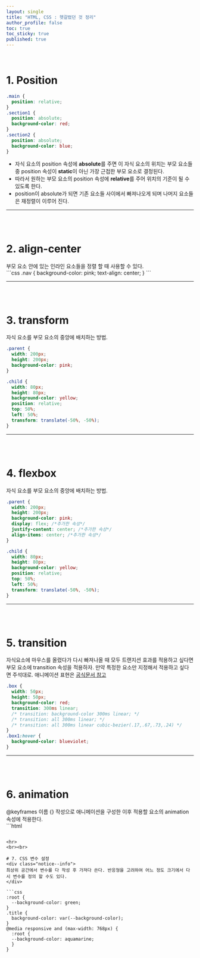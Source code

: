 ```yaml
---
layout: single
title: "HTML, CSS : 헷갈렸던 것 정리"
author_profile: false
toc: true
toc_sticky: true
published: true
---
```


<br>

# 1. Position
```css
.main {
  position: relative;
}
.section1 {
  position: absolute;
  background-color: red;
}
.section2 {
  position: absolute;
  background-color: blue;
}
```

* 자식 요소의 position 속성에 **absolute**를 주면 이 자식 요소의 위치는 부모 요소들 중 position 속성이 **static**이 아닌 가장 근접한 부모 요소로 결정된다.
* 따라서 원하는 부모 요소의 position 속성에 **relative**를 주어 위치의 기준이 될 수 있도록 한다.
* position이 absolute가 되면 기존 요소들 사이에서 빠져나오게 되며 나머지 요소들은 재정렬이 이루어 진다.

<hr>
<br><br>

# 2. align-center
<div class="notice--info">
부모 요소 안에 있는 인라인 요소들을 정렬 할 때 사용할 수 있다.
</div>
```css
.nav {
  background-color: pink;
  text-align: center;
}
```

<hr>
<br><br>

# 3. transform
<div class="notice--info">
자식 요소를 부모 요소의 중앙에 배치하는 방법.
</div>

```css
.parent {
  width: 200px;
  height: 200px;
  background-color: pink;
}

.child {
  width: 80px;
  height: 80px;
  background-color: yellow;
  position: relative;
  top: 50%;
  left: 50%;
  transform: translate(-50%, -50%);
}
```

<hr>
<br><br>

# 4. flexbox
<div class="notice--info">
자식 요소를 부모 요소의 중앙에 배치하는 방법.
</div>

```css
.parent {
  width: 200px;
  height: 200px;
  background-color: pink;
  display: flex; /*추가한 속성*/
  justify-content: center; /*추가한 속성*/
  align-items: center; /*추가한 속성*/
}

.child {
  width: 80px;
  height: 80px;
  background-color: yellow;
  position: relative;
  top: 50%;
  left: 50%;
  transform: translate(-50%, -50%);
}
```

<hr>
<br><br>

# 5. transition
<div class="notice--info">
자식요소에 마우스를 올렸다가 다시 빠져나올 때 모두 트랜지션 효과를 적용하고 싶다면 부모 요소에 transition 속성을 적용하자. 만약 특정한 요소만 지정해서 적용하고 싶다면 주석대로. 애니메이션 표현은 <a href="https://cubic-bezier.com/#.17,.67,.83,.67">공식문서 참고</a>
</div>

```css
.box {
  width: 50px;
  height: 50px;
  background-color: red;
  transition: 300ms linear;
  /* transition: background-color 300ms linear; */
  /* transition: all 300ms linear; */
  /* transition: all 300ms linear cubic-bezier(.17,.67,.73,.24) */
}
.box1:hover {
  background-color: blueviolet;
}
```

<hr>
<br><br>

# 6. animation
<div class="notice--info">
@keyframes 이름 {} 작성으로 애니메이션을 구성한 이후 적용할 요소의 animation 속성에 적용한다.
</div>
```html
<style>
  @keyframes custom {
    0% {
      border-radius: 0%;
      background-color: aqua;
    }
    50% { /* 처음과 끝이 같다면 생략 가능 */
      background-color: yellow;
    }
    100% {
      border-radius: 45%;
      background-color: green;
    }
  }

  .box {
    width: 70px;
    height: 70px;
    margin: 10px;
    background-color: dark;
    animation: 3s infinite alternate custom;
  }
</style>
```

<hr>
<br><br>

# 7. CSS 변수 설정
<div class="notice--info">
최상위 공간에서 변수를 다 작성 후 가져다 쓴다. 반응형을 고려하여 어느 정도 크기에서 다시 변수를 정의 할 수도 있다.
</div>

```css
:root {
  --background-color: green;
}
.title {
  background-color: var(--background-color);
}
@media responsive and (max-width: 768px) {
  :root {
  --background-color: aquamarine;
  }
}
```